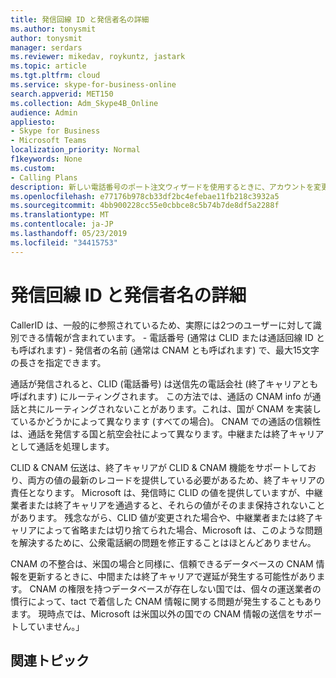 ```yaml
---
title: 発信回線 ID と発信者名の詳細
ms.author: tonysmit
author: tonysmit
manager: serdars
ms.reviewer: mikedav, roykuntz, jastark
ms.topic: article
ms.tgt.pltfrm: cloud
ms.service: skype-for-business-online
search.appverid: MET150
ms.collection: Adm_Skype4B_Online
audience: Admin
appliesto:
- Skype for Business
- Microsoft Teams
localization_priority: Normal
f1keywords: None
ms.custom:
- Calling Plans
description: 新しい電話番号のポート注文ウィザードを使用するときに、アカウントを変更できる認証済みユーザーを追加する必要がある理由について説明します。
ms.openlocfilehash: e77176b978cb33df2bc4efebae11fb218c3932a5
ms.sourcegitcommit: 4bb900228cc55e0cbbce8c5b74b7de8df5a2288f
ms.translationtype: MT
ms.contentlocale: ja-JP
ms.lasthandoff: 05/23/2019
ms.locfileid: "34415753"
---
```

# <a name="more-about-calling-line-id-and-calling-party-name"></a>発信回線 ID と発信者名の詳細

CallerID は、一般的に参照されているため、実際には2つのユーザーに対して識別できる情報が含まれています。
    - 電話番号 (通常は CLID または通話回線 ID とも呼ばれます) 
    - 発信者の名前 (通常は CNAM とも呼ばれます) で、最大15文字の長さを指定できます。 

通話が発信されると、CLID (電話番号) は送信先の電話会社 (終了キャリアとも呼ばれます) にルーティングされます。 この方法では、通話の CNAM info が通話と共にルーティングされないことがあります。これは、国が CNAM を実装しているかどうかによって異なります (すべての場合)。 CNAM での通話の信頼性は、通話を発信する国と航空会社によって異なります。中継または終了キャリアとして通話を処理します。 

CLID & CNAM 伝送は、終了キャリアが CLID & CNAM 機能をサポートしており、両方の値の最新のレコードを提供している必要があるため、終了キャリアの責任となります。 Microsoft は、発信時に CLID の値を提供していますが、中継業者または終了キャリアを通過すると、それらの値がそのまま保持されないことがあります。 残念ながら、CLID 値が変更された場合や、中継業者または終了キャリアによって省略または切り捨てられた場合、Microsoft は、このような問題を解決するために、公衆電話網の問題を修正することはほとんどありません。

CNAM の不整合は、米国の場合と同様に、信頼できるデータベースの CNAM 情報を更新するときに、中間または終了キャリアで遅延が発生する可能性があります。 CNAM の権限を持つデータベースが存在しない国では、個々の運送業者の慣行によって、tact で着信した CNAM 情報に関する問題が発生することもあります。 現時点では、Microsoft は米国以外の国での CNAM 情報の送信をサポートしていません。」

## <a name="related-topics"></a>関連トピック


